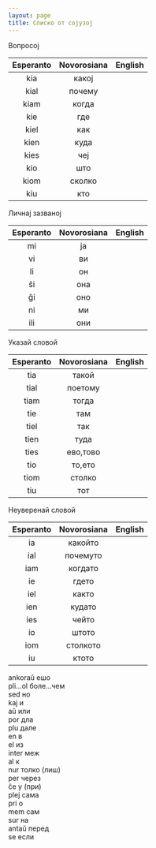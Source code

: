```yaml
---
layout: page
title: Списко от сојузој
---
```


Вопросој

| Esperanto | Novorosiana | English  |
|:----------:|:----------:|:-----------:|
| kia        |   какој       |         |
| kial        |   почему       |         |
| kiam        |   когда       |         |
| kie       |    где      |         |
| kiel        |  как        |         |
|  kien       |  куда        |         |
|  kies       |  чеј        |         |
| kio        |   што       |         |
| kiom        |  сколко        |         |
| kiu        |   кто       |         |


Личнај зазваној

| Esperanto | Novorosiana | English  |
|:----------:|:----------:|:-----------:|
|  mi       |     ја     |         |
|  vi       |     ви     |         |
|   li      |     он     |         |
|   ŝi      |     она     |         |
|   ĝi      |     оно     |         |
|   ni      |     ми     |         |
|   ili      |    они      |         |


Указай словой

| Esperanto | Novorosiana | English  |
|:----------:|:----------:|:-----------:|
|   tia      |     такой     |         |
|   tial      |    поетому      |         |
|   tiam      |    тогда      |         |
|   tie      |     там     |         |
|   tiel      |    так      |         |
|    tien     |    туда      |         |
|    ties     | ево,тово |         |
|    tio     |    то,ето      |         |
|    tiom     |   столко       |         |
|    tiu     |    тот      |         |

Неуверенай словой

| Esperanto | Novorosiana | English  |
|:----------:|:----------:|:-----------:|
|  ia      |   какойто       |         |
|  ial      |   почемуто       |         |
|   iam     |   когдато       |         |
|  ie      |    гдето      |         |
|  iel      |   както       |         |
|  ien      |   кудато       |         |
|   ies     |   чейто       |         |
|  io      |    штото      |         |
|  iom      |   столкото       |         |
|  iu      |    ктото      |         |







ankoraŭ ешо\
pli...ol боле...чем\
sed но\
kaj и\
aŭ или\
por дла\
plu дале\
en в\
el из\
inter меж\
al к\
nur толко (лиш)\
per через\
ĉe у (при)\
plej сама\
pri о\
mem сам\
sur на\
antaŭ перед\
se если

